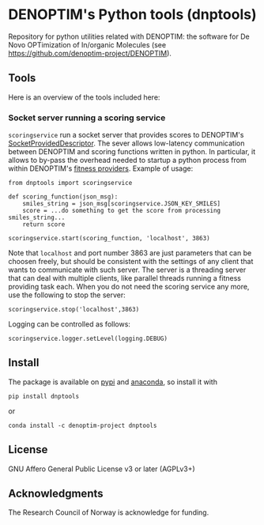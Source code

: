 # DENOPTIM's Python tools (dnptools)
Repository for python utilities related with DENOPTIM: the software for De Novo OPTimization of In/organic Molecules (see https://github.com/denoptim-project/DENOPTIM).

## Tools
Here is an overview of the tools included here:
### Socket server running a scoring service
`scoringservice` run a socket server that provides scores to DENOPTIM's <a href="https://github.com/denoptim-project/DENOPTIM/blob/93a58661c9b4a7b71393c32986d55e008fa36f85/src/main/java/denoptim/fitness/descriptors/SocketProvidedDescriptor.java">SocketProvidedDescriptor</a>. The sever allows low-latency communication between DENOPTIM and scoring functions written in python. In particular, it allows to by-pass the overhead needed to startup a python process from within DENOPTIM's <a href="https://denoptim-project.github.io/DENOPTIM/#FitnessEvaluation">fitness providers</a>. 
Example of usage:

``` (python)
from dnptools import scoringservice

def scoring_function(json_msg):
    smiles_string = json_msg[scoringservice.JSON_KEY_SMILES]
    score = ...do something to get the score from processing smiles_string...
    return score
    
scoringservice.start(scoring_function, 'localhost', 3863)
```
Note that `localhost` and port number 3863 are just parameters that can be choosen freely, but should be consistent with the settings of any client that wants to communicate with such server. The server is a threading server that can deal with multiple clients, like parallel threads running a fitness providing task each.
When you do not need the scoring service any more, use the following to stop the server:
```
scoringservice.stop('localhost',3863)
```
Logging can be controlled as follows:
```
scoringservice.logger.setLevel(logging.DEBUG)
```

## Install
The package is available on <a href="https://pypi.org/project/dnptools/">pypi</a> and <a href="https://anaconda.org/denoptim-project/dnptools">anaconda</a>, so install it with 
```
pip install dnptools
```
or
```
conda install -c denoptim-project dnptools
```

## License
GNU Affero General Public License v3 or later (AGPLv3+)

## Acknowledgments
The Research Council of Norway is acknowledge for funding.

